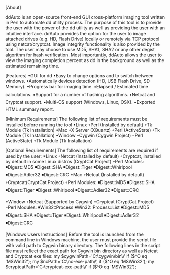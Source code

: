 [About]

ddAuto is an open-source front-end GUI cross-platform imaging tool written in Perl to automate dd utility process. The purpose 
of this tool is to provide the user with the power of the dd utility as well as providing the user with an intuitive 
interface. ddAuto provides the option for the user to image attached drives (e.g. HD, Flash Drive) locally or remotely via TCP
protocol using netcat/cryptcat. Image integrity functionality is also provided by the tool. The user may choose to use MD5, 
SHA1, SHA2 or any other degist algorithm for hash verification. Most importantly, ddAuto allows the user to view the imaging 
completion percent as dd in the background as well as the estimated remaining time. 

[Features]
•GUI for dd 
•Easy to change options and to switch between windows. 
•Automatically devices detection (HD, USB Flash Drive, SD Memory). 
•Progress bar for imaging time. 
•Elapsed / Estimated time calculations. 
•Support for a number of hashing algorithms. 
•Netcat and Cryptcat support. 
•Multi-OS support (Windows, Linux, OSX). 
•Exported HTML summary report. 



[Minimum Requirements]
The following list of requirements must be installed before running the tool 
•Linux 
◦Perl (Installed by default) 
◦Tk Module (Tk Installation) 
•Mac 
◦X Server (XQuartz) 
◦Perl (ActiveState) 
◦Tk Module (Tk Installation) 
•Window 
◦Cygwin (Cygwin Project) 
◦Perl (ActiveState) 
◦Tk Module (Tk Installation) 




[Optional Requirements]
The following list of requirements are required if used by the user: 
  *Linux 
    ◦Netcat (Installed by default) 
    ◦Cryptcat, installed by default in some Linux distros (CryptCat Project) 
    ◦Perl Modules: 
      ◾Digest::MD5 
      ◾Digest::SHA 
      ◾Digest::Tiger 
      ◾Digest::Whirlpool 
      ◾Digest::Adler32 
      ◾Digest::CRC 
  *Mac 
    ◦Netcat (Installed by default) 
    ◦Cryptcat(CryptCat Project) 
    ◦Perl Modules: 
      ◾Digest::MD5 
      ◾Digest::SHA 
      ◾Digest::Tiger 
      ◾Digest::Whirlpool 
      ◾Digest::Adler32 
      ◾Digest::CRC 

  *Window 
    ◦Netcat (Supported by Cygwin) 
    ◦Cryptcat (CryptCat Project) 
    ◦Perl Modules: 
      ◾Win32::Process 
      ◾Win32::Process::List 
      ◾Digest::MD5 
      ◾Digest::SHA 
      ◾Digest::Tiger 
      ◾Digest::Whirlpool 
      ◾Digest::Adler32 
      ◾Digest::CRC 

[Windows Users Instructions]
Before the tool is launched from the command line in Windows machine, the user must provide the script file with valid path to Cygwin binary directory. The following lines in the script file must reflect the exact path for Cygwin bin directory as well as Netcat and Cryptcat exe files: 
  my $cygwinPath='C:\cygwin\bin\\'          if ($^O eq 'MSWin32');
  my $ncPath='C:\nc-exe-path\\'             if ($^O eq 'MSWin32');
  my $cryptcatPath='C:\cryptcat-exe-path\\' if ($^O eq 'MSWin32');

